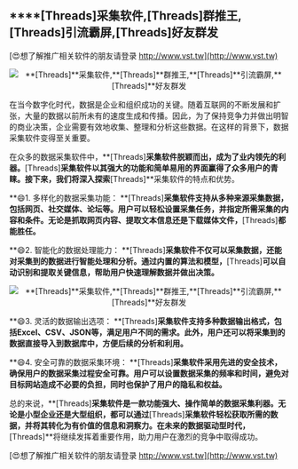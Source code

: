 ## ****[Threads]**采集软件,**[Threads]**群推王,**[Threads]**引流霸屏,**[Threads]**好友群发**

[😍想了解推广相关软件的朋友请登录 http://www.vst.tw](http://www.vst.tw)

 <center><img src="https://vst.tw/MP4/tuiguang/png/3.png" alt="**[Threads]**采集软件,**[Threads]**群推王,**[Threads]**引流霸屏,**[Threads]**好友群发"></center>

在当今数字化时代，数据是企业和组织成功的关键。随着互联网的不断发展和扩张，大量的数据以前所未有的速度生成和传播。因此，为了保持竞争力并做出明智的商业决策，企业需要有效地收集、整理和分析这些数据。在这样的背景下，数据采集软件变得至关重要。

在众多的数据采集软件中，**[Threads]**采集软件脱颖而出，成为了业内领先的利器。**[Threads]**采集软件以其强大的功能和简单易用的界面赢得了众多用户的青睐。接下来，我们将深入探索**[Threads]**采集软件的特点和优势。

**😄1. 多样化的数据采集功能： **[Threads]**采集软件支持从多种来源采集数据，包括网页、社交媒体、论坛等。用户可以轻松设置采集任务，并指定所需采集的内容和条件。无论是抓取网页内容、提取文本信息还是下载媒体文件，**[Threads]**都能胜任。**

**😄2. 智能化的数据处理能力： **[Threads]**采集软件不仅可以采集数据，还能对采集到的数据进行智能处理和分析。通过内置的算法和模型，**[Threads]**可以自动识别和提取关键信息，帮助用户快速理解数据并做出决策。**

 <center><img src="https://vst.tw/MP4/tuiguang/png/4.png" alt="**[Threads]**采集软件,**[Threads]**群推王,**[Threads]**引流霸屏,**[Threads]**好友群发"></center>

**😄3. 灵活的数据输出选项： **[Threads]**采集软件支持多种数据输出格式，包括Excel、CSV、JSON等，满足用户不同的需求。此外，用户还可以将采集到的数据直接导入到数据库中，方便后续的分析和利用。**

**😄4. 安全可靠的数据采集环境： **[Threads]**采集软件采用先进的安全技术，确保用户的数据采集过程安全可靠。用户可以设置数据采集的频率和时间，避免对目标网站造成不必要的负担，同时也保护了用户的隐私和权益。**

总的来说，**[Threads]**采集软件是一款功能强大、操作简单的数据采集利器。无论是小型企业还是大型组织，都可以通过**[Threads]**采集软件轻松获取所需的数据，并将其转化为有价值的信息和洞察力。在未来的数据驱动型时代，**[Threads]**将继续发挥着重要作用，助力用户在激烈的竞争中取得成功。

[😍想了解推广相关软件的朋友请登录 http://www.vst.tw](http://www.vst.tw)



